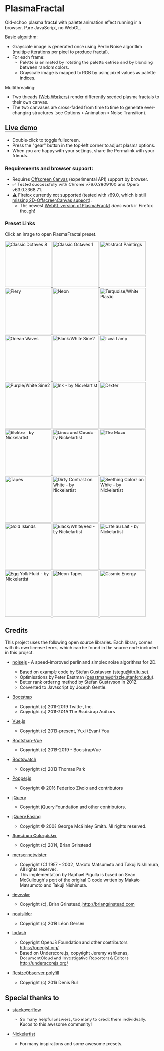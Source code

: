 # PlasmaFractal
Old-school plasma fractal with palette animation effect running in a browser. Pure JavaScript, no WebGL.

Basic algorithm:
- Grayscale image is generated once using Perlin Noise algorithm (multiple iterations per pixel to produce fractal).
- For each frame:
  - Palette is animated by rotating the palette entries and by blending between random colors.
  - Grayscale image is mapped to RGB by using pixel values as palette indices.

Multithreading:
  - Two threads ([Web Workers](https://developer.mozilla.org/en-US/docs/Web/API/Web_Workers_API/Using_web_workers)) render differently seeded plasma fractals to their own canvas.
  - The two canvases are cross-faded from time to time to generate ever-changing structures (see Options > Animation > Noise Transition).

## [Live demo](https://zett42.github.io/PlasmaFractal2/)
- Double-click to toggle fullscreen.
- Press the "gear" button in the top-left corner to adjust plasma options.
- When you are happy with your settings, share the Permalink with your friends.

### Requirements and browser support:
- Requires [Offscreen Canvas](https://developer.mozilla.org/en-US/docs/Web/API/OffscreenCanvas) (experimental API) support by browser.
- :white_check_mark: Tested successfully with Chrome v76.0.3809.100 and Opera v63.0.3368.71.
- :warning: Firefox currently not supported (tested with v69.0, which is still [missing 2D-OffscreenCanvas support](https://bugzilla.mozilla.org/show_bug.cgi?id=801176)). 
  - The newest [WebGL version of PlasmaFractal](https://zett42.github.io/plasmafractal-gl/) *does* work in Firefox though!
  
### Preset Links
<p>
Click an image to open PlasmaFractal preset.
</p>
<a href="https://zett42.github.io/PlasmaFractal2/?f=3.03&o=8&g=.4&l=2&a=2&pg=0&icp=0&pbf=i3&pfb=o3&ps=.5&pb=.75&pbg=000000&cp=&acp=0&ntde=3.&ntd=10.&prd=80.&ptde=10.&ptd=5.">
   <img src="/screenshots/thumbs/freq2_oct8_gain0.4.jpg" alt="Classic Octaves 8" title="Classic Octaves 8" width="150" />
</a>
<a href="https://zett42.github.io/PlasmaFractal2/?f=10.01&o=1&g=.4&l=2&a=1.5&pg=0&icp=1&pbf=i3&pfb=o3&ps=.5&pb=.75&pbg=000000&cp=0_000000_i3+.5_77e6ee_o3&acp=1&ntde=10.&ntd=10.&prd=50.&ptde=5.&ptd=15.">
   <img src="/screenshots/thumbs/freq10_oct1_gain0.4.jpg" alt="Classic Octaves 1" title="Classic Octaves 1" width="150" />
</a>
<a href="https://zett42.github.io/PlasmaFractal2/?f=.14&o=11&g=.42&l=2.7&a=26.4&pbf=ioe2&pfb=ioe2&ps=.76&pb=1&pbg=000000&pg=0&icp=0&cp=&acp=0&prd=40.&ptde=15.&ptd=5.&ntde=5.&ntd=15.">
   <img src="/screenshots/thumbs/AbstractPaintings.jpg" alt="Abstract Paintings" title="Abstract Paintings" width="150" />
</a>
<a href="https://zett42.github.io/PlasmaFractal2/?f=.09&o=12&g=.57&l=2.13&a=5.5&pg=0&icp=1&pbf=ib&pfb=ob&ps=.5&pb=.75&pbg=000000&cp=.14_000000_io2+.7_8a0000_l+.84_f0c000_l+.62_000000_l+.99_8a0000_ios+.77_ff0000_ios+.92_f90000_l&acp=0&ntde=10.&ntd=10.&prd=16.&ptde=10.&ptd=10">
   <img src="/screenshots/thumbs/Fiery.jpg" alt="Fiery" title="Fiery" width="150">
</a>
<a href="https://zett42.github.io/PlasmaFractal2/?f=1.5&o=4&g=.5&l=2&a=5&pg=0&icp=1&pbf=ib&pfb=ob&ps=.5&pb=.75&pbg=000000&cp=.51_55f7ff_o3+.42_004548_i3+.6_004548_ios+.26_000000_ios+.76_000000_l&acp=1&ntde=10.&ntd=10.&prd=41.&ptde=10.&ptd=10.">
   <img src="/screenshots/thumbs/Neon1.jpg" alt="Neon" title="Neon" width="150">
</a>
<a href="https://zett42.github.io/PlasmaFractal2/?f=.92&o=6&g=.73&l=1.36&a=10.5&pbf=ios25&pfb=oe&ps=.53&pb=.78&pbg=000000&pg=0&icp=1&cp=0_000000_l+.99_4ba7c5_l+.16_ffffff_io2&acp=0&ntde=0&ntd=21.1&prd=30.&ptde=3.&ptd=10.">
  <img src="/screenshots/thumbs/TurqoiseWhitePlastic.jpg" alt="Turquoise/White Plastic" title="Turquoise/White Plastic" width="150">
</a>
<a href="https://zett42.github.io/PlasmaFractal2/?f=.4&o=10&g=.39&l=2&a=5&pbf=i4&pfb=oe2&ps=0&pb=1&pbg=060042&pg=0&icp=0&cp=&acp=0&prd=41.&ptde=10.&ptd=5.&ntde=3.&ntd=10.">
  <img src="/screenshots/thumbs/OceanWaves.jpg" alt="Ocean Waves" title="Ocean Waves" width="150">
</a>
<a href="https://zett42.github.io/PlasmaFractal2/?f=.41&o=5&g=.5&l=2&a=8.87&pg=0&icp=1&pbf=ios213&pfb=oc&ps=.5&pb=.75&pbg=000000&cp=0_000000_i2+.85_ffffff_ios213&ntde=10000&ntd=10000&prd=80000&ptde=10000&ptd=5000">
  <img src="/screenshots/thumbs/GreySine2.jpg" alt="Black/White Sine2" title="Black/White Sine2" width="150">
</a>
<a href="https://zett42.github.io/PlasmaFractal2/?f=.07&o=7&g=.5&l=2&a=9.7&pg=0&icp=0&pbf=ios&pfb=ob&ps=.69&pb=1&pbg=000000&cp=0_000000_i2+.25_00bfff_o2+.5_000000_i2+.75_dc0000_o2&acp=0&ntde=10.&ntd=10.&prd=79.&ptde=10.&ptd=10.">
  <img src="/screenshots/thumbs/LavaLamp.jpg" alt="Lava Lamp" title="Lava Lamp" width="150">
</a>
<a href="https://zett42.github.io/PlasmaFractal2/?f=.55&o=6&g=.46&l=2&a=5.56&pg=0&icp=1&pbf=ib&pfb=ob&ps=.5&pb=.75&pbg=000000&cp=.77_ffffff_ios29+1_000000_io2+.47_8000ff_io2&ntde=3000&ntd=10000&prd=80000&ptde=10000&ptd=5000">
  <img src="/screenshots/thumbs/PurpleWhiteSine2.jpg" alt="Purple/White Sine2" title="Purple/White Sine2" width="150">
</a>
<a href="https://zett42.github.io/PlasmaFractal2/?f=.2&o=10&g=.53&l=1.79&a=28&pg=0&icp=1&pbf=ios213&pfb=oc&ps=.5&pb=.75&pbg=000000&cp=0_ffffff_i2+.46_ffffff_io2+.51_808000_o3+.97_ffffff_l+.79_af9e23_ios&acp=1&ntde=10.&ntd=10.&prd=50.&ptde=6.5&ptd=13.5">
  <img src="/screenshots/thumbs/Ink.jpg" alt="Ink - by Nickelartist" title="Ink - by Nickelartist" width="150">
</a>
<a href="https://zett42.github.io/PlasmaFractal2/?f=.25&o=12&g=.53&l=1.79&a=4.8&pg=0&icp=1&pbf=ios213&pfb=oc&ps=.5&pb=.75&pbg=000000&cp=0_ffffff_i2+.41_ffffff_io2+.43_3c0000_o3+.84_710000_l+.57_2e1701_ios&acp=0&ntde=10.&ntd=10.&prd=60.&ptde=10.&ptd=5.">
  <img src="/screenshots/thumbs/Dexter.jpg" alt="Dexter" title="Dexter" width="150">
</a>
<a href="https://zett42.github.io/PlasmaFractal2/?f=.21&o=11&g=.5&l=2&a=5.1&pg=0&icp=1&pbf=ib&pfb=ob&ps=.5&pb=.75&pbg=000000&cp=.47_000000_l+.48_b9faff_l+.48_000000_l&acp=1&ntde=1.&ntd=1.5&prd=3.&ptde=1.&ptd=1.5">
  <img src="/screenshots/thumbs/Elektro.jpg" alt="Elektro - by Nickelartist" title="Elektro - by Nickelartist" width="150">
</a>
<a href="https://zett42.github.io/PlasmaFractal2/?f=.49&o=11&g=.5&l=2&a=7.4&pg=0&icp=1&pbf=ib&pfb=ob&ps=.5&pb=.75&pbg=000000&cp=.47_000000_l+.48_b9faff_l+.48_000000_l+.56_dd2ff0_ios25+.87_000000_l+.05_000000_l+.07_1ab4ce_l+.09_000000_l&acp=1&ntde=3.&ntd=10.&prd=21.&ptde=10.&ptd=5.">
  <img src="/screenshots/thumbs/Lines-n-clouds.jpg" alt="Lines and Clouds - by Nickelartist" title="Lines and Clouds - by Nickelartist" width="150">
</a>
<a href="https://zett42.github.io/PlasmaFractal2/?f=15&o=1&g=.4&l=2&a=3.3&pg=0&icp=1&pbf=ib&pfb=ob&ps=.5&pb=.75&pbg=000000&cp=.47_000000_l+.5_77e0ff_l+.57_000000_l&acp=1&ntde=5.&ntd=10.&prd=30.&ptde=5.&ptd=10.">
  <img src="/screenshots/thumbs/Maze.jpg" alt="The Maze" title="The Maze" width="150">
</a>
<a href="https://zett42.github.io/PlasmaFractal2/?f=.96&o=1&g=.44&l=1.96&a=9.9&pg=0&icp=1&pbf=ib&pfb=ob&ps=.5&pb=.75&pbg=000000&cp=.5_000000_l+.5_86f0f0_l+.65_fdffff_l+.65_000000_l&acp=1&ntde=0&ntd=15.&prd=25.&ptde=0&ptd=15.">
  <img src="/screenshots/thumbs/Tapes.jpg" alt="Tapes" title="Tapes" width="150">
</a>
<a href="https://zett42.github.io/PlasmaFractal2/?f=.16&o=3&g=.5&l=6.11&a=4.4&pg=0&icp=1&pbf=ib&pfb=ob&ps=.5&pb=.75&pbg=000000&cp=.2_6d0b86_ios213+.1_ffffff_io2+.62_ba0c9f_o2+.49_faa3f8_i2&acp=1&ntde=10.&ntd=10.&prd=30.&ptde=10.&ptd=10.">
  <img src="/screenshots/thumbs/DirtyContrastOnWhite.jpg" alt="Dirty Contrast on White - by Nickelartist" title="Dirty Contrast on White - by Nickelartist" width="150">
</a>
<a href="https://zett42.github.io/PlasmaFractal2/?f=.47&o=7&g=.5&l=2.31&a=4.4&pg=0&icp=1&pbf=ib&pfb=ob&ps=.5&pb=.75&pbg=000000&cp=.2_6d0b86_ios213+.1_ffffff_io2+.62_ba0c9f_o2+.49_faa3f8_i2&acp=1&ntde=10.&ntd=10.&prd=30.&ptde=10.&ptd=10.">
  <img src="/screenshots/thumbs/SeethingOnWhite.jpg" alt="Seething Colors on White - by Nickelartist" title="Seething Colors on White - by Nickelartist" width="150">
</a>
<a href="https://zett42.github.io/PlasmaFractal2/?f=.55&o=15&g=.79&l=2&a=1.1&pg=0&icp=1&pbf=ib&pfb=ob&ps=.5&pb=.75&pbg=000000&cp=.29_005662_l+0_000000_l+.69_ffae55_l+.76_000000_l+.63_000000_l&acp=0&ntde=0&ntd=10.&prd=120.&ptde=10.&ptd=5">
  <img src="/screenshots/thumbs/GoldIslands.jpg" alt="Gold Islands" title="Gold Islands" width="150">
</a>
<a href="https://zett42.github.io/PlasmaFractal2/?f=.73&o=10&g=.68&l=1.86&a=1&pg=0&icp=1&pbf=ib&pfb=ob&ps=.5&pb=.75&pbg=000000&cp=.23_000000_ioc+.13_ffffff_ios25+.42_cc092b_iob+.9_000000_l&acp=0&ntde=10.&ntd=10.&prd=30.&ptde=10.&ptd=10.">
  <img src="/screenshots/thumbs/BlackWhiteRed.jpg" alt="Black/White/Red - by Nickelartist" title="Black/White/Red - by Nickelartist" width="150">
</a>
<a href="https://zett42.github.io/PlasmaFractal2/?f=1&o=8&g=.67&l=1.5&a=1&pg=0&icp=1&pbf=ib&pfb=ob&ps=.5&pb=.75&pbg=000000&cp=.19_c1925e_ios+.7_c1925e_io5+.27_8b531b_ios+.72_ffffff_ios25+.78_723e03_io5+.22_ffffff_ios25&acp=0&ntde=12.&ntd=12.&prd=40.&ptde=10.&ptd=5">
  <img src="/screenshots/thumbs/Cafe_au_Lait.jpg" alt="Café au Lait - by Nickelartist" title="Café au Lait - by Nickelartist" width="150">
</a>
<a href="https://zett42.github.io/PlasmaFractal2/?f=.6&o=14&g=.75&l=1.3&a=3.2&pg=0&icp=1&pbf=ib&pfb=ob&ps=.5&pb=.75&pbg=000000&cp=.39_ffffff_ios+.54_ffffff_ios+.16_ffcc00_ios+.3_ff8000_ios+.04_ff8000_ios+.21_fddd2b_ios&acp=0&ntde=3.&ntd=9.9&prd=60.&ptde=10.&ptd=5">
  <img src="/screenshots/thumbs/EggYolkFluid.jpg" alt="Egg Yolk Fluid - by Nickelartist" title="Egg Yolk Fluid - by Nickelartist" width="150">
</a>
<a href="https://zett42.github.io/PlasmaFractal2/?f=.71&o=4&g=.5&l=2&a=5&pg=0&icp=1&pbf=ib&pfb=ob&ps=.5&pb=.75&pbg=000000&cp=.6_62f8ff_l+.29_000000_i2+.69_000000_l+.55_62f8ff_l+.54_00bcc6_l+.61_00bcc6_o2&acp=1&ntde=10.&ntd=10.&prd=40.&ptde=10.&ptd=10.">
  <img src="/screenshots/thumbs/NeonTapes.jpg" alt="Neon Tapes" title="Neon Tapes" width="150">
</a>
<a href="https://zett42.github.io/PlasmaFractal2/?f=.55&o=15&g=.65&l=2&a=1.1&pg=0&icp=1&pbf=ib&pfb=ob&ps=.5&pb=.75&pbg=000000&cp=.69_ffae55_l+.697_481700_o2+.68_481700_l+.226_00485e_l+.233_9bf5ff_l+.241_00485e_o2+.456_000000_i2+.896_000000_i2&acp=0&ntde=3.&ntd=7.&prd=85.&ptde=10.&ptd=5.#">
  <img src="/screenshots/thumbs/CosmicEnergy.jpg" alt="Cosmic Energy" title="Cosmic Energy" width="150">
</a>

## Credits
This project uses the following open source libraries. Each library comes with its own license terms, which can be found in the source code included in this project.

- [noisejs](https://github.com/josephg/noisejs) - A speed-improved perlin and simplex noise algorithms for 2D. 
  - Based on example code by Stefan Gustavson (stegu@itn.liu.se). 
  - Optimisations by Peter Eastman (peastman@drizzle.stanford.edu). 
  - Better rank ordering method by Stefan Gustavson in 2012. 
  - Converted to Javascript by Joseph Gentle. 

- [Bootstrap](https://getbootstrap.com/) 
  - Copyright (c) 2011-2019 Twitter, Inc.
  - Copyright (c) 2011-2019 The Bootstrap Authors
  
- [Vue.js](https://vuejs.org/)
  - Copyright (c) 2013-present, Yuxi (Evan) You 
  
- [Bootstrap-Vue](https://bootstrap-vue.js.org/)
  - Copyright (c) 2016-2019 - BootstrapVue
  
- [Bootswatch](https://bootswatch.com/)
  - Copyright (c) 2013 Thomas Park
  
- [Popper.js](https://popper.js.org/)
  - Copyright © 2016 Federico Zivolo and contributors

- [jQuery](https://jquery.org/) 
  - Copyright jQuery Foundation and other contributors. 
  
- [jQuery Easing](http://gsgd.co.uk/sandbox/jquery/easing/)
  - Copyright © 2008 George McGinley Smith. All rights reserved.

- [Spectrum Colorpicker](http://briangrinstead.com)
  - Copyright (c) 2014, Brian Grinstead 

- [mersennetwister](https://github.com/pigulla/mersennetwister)
  - Copyright (C) 1997 - 2002, Makoto Matsumoto and Takuji Nishimura, All rights reserved.
  - This implementation by Raphael Pigulla is based on Sean McCullough's port of the original C code written by Makato Matsumoto and Takuji Nishimura.
  
- [tinycolor](https://github.com/bgrins/TinyColor)
  - Copyright (c), Brian Grinstead, http://briangrinstead.com
  
- [nouislider](https://refreshless.com/nouislider/)
  - Copyright (c) 2018 Léon Gersen
  
- [lodash](https://lodash.com/)
  - Copyright OpenJS Foundation and other contributors <https://openjsf.org/>
  - Based on Underscore.js, copyright Jeremy Ashkenas, DocumentCloud and Investigative Reporters & Editors <http://underscorejs.org/>
  
- [ResizeObserver polyfill](https://github.com/que-etc/resize-observer-polyfill)
  - Copyright (c) 2016 Denis Rul
  
## Special thanks to
- [stackoverflow](https://stackoverflow.com)
  - So many helpful answers, too many to credit them individually. Kudos to this awesome community!
  
- [Nickelartist](http://nickelartist.com/)
  - For many inspirations and some awesome presets.

